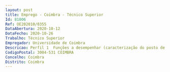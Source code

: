```yaml
--- 
layout: post
title: Emprego - Coimbra - Técnico Superior
Id: 81006
Ref: OE202010/0355
DataAbertura: 2020-10-12
DataFecho: 2020-10-26
Trabalho: Técnico Superior
Empregador: Universidade de Coimbra
Descricao: Perfil 1  Funções a desempenhar (caracterização do posto de trabalho)  a) Seleção e fenotipagem de recursos vegetais b) Prospeção e análise de parâmetros de caracterização química e bioquímica de plantas   c) Recolha e análise de parâmetros cito fisiológicos de plantas.O técnico participará ainda nas atividades e estabelecimento e conservação de recursos vegetais integrados no projeto, trabalhando em conjunto com os restantes elementos da equipa na análise, resumo e apresentação dos resultados obtidos.Perfil 2  Funções a desempenhar (caracterização do posto de trabalho)  a) Aplicação de técnicas de cultura in vitro de plantas  b) Estabelecimento in vitro de material vegetal, em particular de espécies lenhosas  c) Caracterização, propagação e conservação de germoplasma  d) Aplicação de técnicas de biologia molecular, nomeadamente na preparação de extratos de ácidos nucleicos e pesquisa de marcadores moleculares. O técnico participará ainda das atividades de identificação e seleção de recursos vegetais integrados no projeto, trabalhando em conjunto com os restantes elementos da equipa em análise, resumo e apresentação dos resultados obtidos.
CodigoPostal: 3004-531 COIMBRA
Concelho: Coimbra
Distrito: Coimbra
--- 
```

